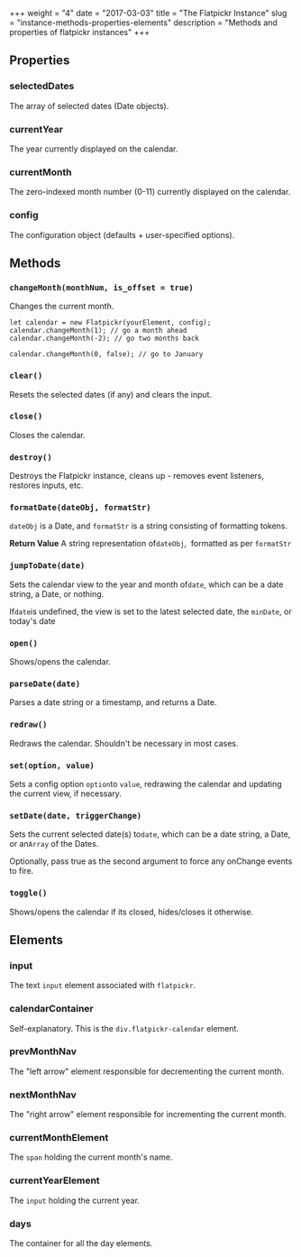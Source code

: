 +++
weight = "4"
date = "2017-03-03"
title = "The Flatpickr Instance"
slug = "instance-methods-properties-elements"
description = "Methods and properties of flatpickr instances"
+++

## Properties

### selectedDates
The array of selected dates (Date objects).

### currentYear
The year currently displayed on the calendar.

### currentMonth
The zero-indexed month number (0-11) currently displayed on the calendar.

### config
The configuration object (defaults + user-specified options).

## Methods

### `changeMonth(monthNum, is_offset = true)`

Changes the current month.

    let calendar = new Flatpickr(yourElement, config);
    calendar.changeMonth(1); // go a month ahead
    calendar.changeMonth(-2); // go two months back

    calendar.changeMonth(0, false); // go to January


### `clear()`
Resets the selected dates (if any) and clears the input.


### `close()`
Closes the calendar.


### `destroy()`

Destroys the Flatpickr instance, cleans up - removes event listeners, restores inputs, etc.

### `formatDate(dateObj, formatStr)`

`dateObj` is a Date, and `formatStr` is a string consisting of formatting tokens.

**Return Value**
A string representation of`dateObj`,  formatted as per `formatStr`


### `jumpToDate(date)`

Sets the calendar view to the year and month of`date`, which can be a date string, a Date, or nothing.

If`date`is undefined, the view is set to the latest selected date, the `minDate`, or today's date


### `open()`
Shows/opens the calendar.


### `parseDate(date)`
Parses a date string or a timestamp, and returns a Date.


### `redraw()`
Redraws the calendar. Shouldn't be necessary in most cases.

### `set(option, value)`

Sets a config option `option`to `value`, redrawing the calendar and updating the current view, if necessary.

### `setDate(date, triggerChange)`

Sets the current selected date(s) to`date`, which can be a date string, a Date, or an`Array` of the Dates.

Optionally, pass true as the second argument to force any onChange events to fire.


### `toggle()`
Shows/opens the calendar if its closed, hides/closes it otherwise.



## Elements

### input
The text `input` element associated with `flatpickr`.

### calendarContainer

Self-explanatory. This is the `div.flatpickr-calendar` element.

### prevMonthNav
The "left arrow" element responsible for decrementing the current month.

### nextMonthNav
The "right arrow" element responsible for incrementing the current month.


### currentMonthElement
The `span` holding the current month's name.

### currentYearElement
The `input` holding the current year.


### days
The container for all the day elements. 
